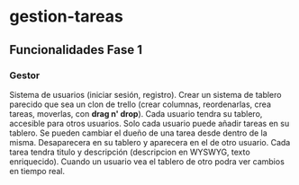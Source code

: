# gestion-tareas

## Funcionalidades Fase 1

### Gestor
Sistema de usuarios (iniciar sesión, registro).
Crear un sistema de tablero parecido que sea un clon de trello (crear columnas, reordenarlas, crea tareas, moverlas, con **drag n' drop**).
Cada usuario tendra su tablero, accesible para otros usuarios. Solo cada usuario puede añadir tareas en su tablero.
Se pueden cambiar el dueño de una tarea desde dentro de la misma. Desaparecera en su tablero y aparecera en el de otro usuario.
Cada tarea tendra titulo y descripción (descripcion en WYSWYG, texto enriquecido).
Cuando un usuario vea el tablero de otro podra ver cambios en tiempo real.
